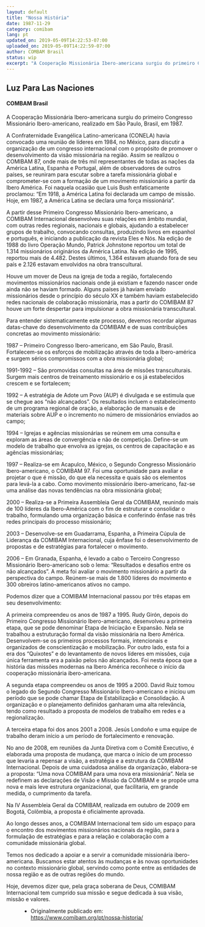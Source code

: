```yaml
---
layout: default
title: "Nossa História"
date: 1987-11-29
category: comibam
lang: pt
updated_on: 2019-05-09T14:22:53-07:00
uploaded_on: 2019-05-09T14:22:59-07:00
author: COMBAM Brasil
status: wip
excerpt: "A Cooperação Missionária Ibero-americana surgiu do primeiro Congresso Missionário Ibero-americano, realizado em São Paulo, Brasil, em 1987. A Confraternidade Evangélica Latino-americana (CONELA) havia convocado uma reunião de líderes em 1984, no México, para discutir a organização de um congresso internacional com o propósito de promover o desenvolvimento da visão missionária na região. Assim se realizou o COMIBAM 87, onde mais de três mil representantes de todas as nações da América Latina, Espanha e Portugal, além de observadores de outros países, se reuniram para escutar sobre a tarefa missionária global e comprometer-se com a formação de um movimento missionário a partir da Ibero América. Foi naquela ocasião que Luis Bush enfaticamente proclamou: “Em 1918, a América Latina foi declarada um campo de missão. Hoje, em 1987, a América Latina se declara uma força missionária”."
---
```

<article class="document-container" data-publication-date="{{page.date}}" data-uploaded-on="{{page.uploaded_on}}" data-updated-on="{{page.updated_on}}" data-category="{{page.category}}">
<h1>Luz Para Las Naciones</h1>
<h4>COMBAM Brasil</h4>

<p>A Cooperação Missionária Ibero-americana surgiu do primeiro Congresso Missionário Ibero-americano, realizado em São Paulo, Brasil, em 1987.</p>

<p>A Confraternidade Evangélica Latino-americana (CONELA) havia convocado uma reunião de líderes em 1984, no México, para discutir a organização de um congresso internacional com o propósito de promover o desenvolvimento da visão missionária na região. Assim se realizou o COMIBAM 87, onde mais de três mil representantes de todas as nações da América Latina, Espanha e Portugal, além de observadores de outros países, se reuniram para escutar sobre a tarefa missionária global e comprometer-se com a formação de um movimento missionário a partir da Ibero América. Foi naquela ocasião que Luis Bush enfaticamente proclamou: “Em 1918, a América Latina foi declarada um campo de missão. Hoje, em 1987, a América Latina se declara uma força missionária”.</p>

<p>A partir desse Primeiro Congresso Missionário Ibero-americano, a COMIBAM Internacional desenvolveu suas relações em âmbito mundial, com outras redes regionais, nacionais e globais, ajudando a estabelecer grupos de trabalho, convocando consultas, produzindo livros em espanhol e português, e iniciando a publicação da revista Eles e Nós. Na edição de 1988 do livro Operação Mundo, Patrick Johnstone reportou um total de 1.314 missionários originários da América Latina. Na edição de 1995, reportou mais de 4.482. Destes últimos, 1.364 estavam atuando fora de seu país e 2.126 estavam envolvidos na obra transcultural.</p>

<p>Houve um mover de Deus na igreja de toda a região, fortalecendo movimentos missionários nacionais onde já existiam e fazendo nascer onde ainda não se haviam formado. Alguns países já haviam enviado missionários desde o princípio do século XX e também haviam estabelecido redes nacionais de colaboração missionária, mas a partir do COMIBAM 87 houve um forte despertar para impulsionar a obra missionária transcultural.</p>

<p>Para entender sistematicamente este processo, devemos recordar algumas datas-chave do desenvolvimento da COMIBAM e de suas contribuições concretas ao movimento missionário:</p>

<p>1987 – Primeiro Congresso Ibero-americano, em São Paulo, Brasil. Fortalecem-se os esforços de mobilização através de toda a Ibero-américa e surgem sérios compromissos com a obra missionária global;</p>
<p>1991-1992 – São promovidas consultas na área de missões transculturais. Surgem mais centros de treinamento missionário e os já estabelecidos crescem e se fortalecem;</p>
<p>1992 – A estratégia de Adote um Povo (AUP) é divulgada e se estimula que se chegue aos “não alcançados”. Os resultados incluem o estabelecimento de um programa regional de oração, a elaboração de manuais e de materiais sobre AUP e o incremento no número de missionários enviados ao campo;</p>
<p>1994 – Igrejas e agências missionárias se reúnem em uma consulta e exploram as áreas de convergência e não de competição. Define-se um modelo de trabalho que envolva as igrejas, os centros de capacitação e as agências missionárias;</p>
<p>1997 – Realiza-se em Acapulco, México, o Segundo Congresso Missionário Ibero-americano, o COMIBAM 97. Foi uma oportunidade para avaliar e projetar o que é missão, do que ela necessita e quais são os elementos para levá-la a cabo. Como movimento missionário ibero-americano, faz-se uma análise das novas tendências na obra missionária global;</p>
<p>2000 – Realiza-se a Primeira Assembleia Geral da COMIBAM, reunindo mais de 100 líderes da Ibero-América com o fim de estruturar e consolidar o trabalho, formulando uma organização básica e conferindo ênfase nas três redes principais do processo missionário;</p>
<p>2003 – Desenvolve-se em Guadarrama, Espanha, a Primeira Cúpula de Liderança da COMIBAM Internacional, cuja ênfase foi o desenvolvimento de propostas e de estratégias para fortalecer o movimento.</p>
<p>2006 – Em Granada, Espanha, é levado a cabo o Terceiro Congresso Missionário Ibero-americano sob o lema: “Resultados e desafios entre os não alcançados”. A meta foi avaliar o movimento missionário a partir da perspectiva do campo. Reúnem-se mais de 1.800 líderes do movimento e 300 obreiros latino-americanos ativos no campo.</p>

<p>Podemos dizer que a COMIBAM Internacional passou por três etapas em seu desenvolvimento:</p>

<p>A primeira compreendeu os anos de 1987 a 1995. Rudy Girón, depois do Primeiro Congresso Missionário Ibero-americano, desenvolveu a primeira etapa, que se pode denominar Etapa de Iniciação e Expansão. Nela se trabalhou a estruturação formal da visão missionária na Ibero América. Desenvolvem-se os primeiros processos formais, intencionais e organizados de conscientização e mobilização. Por outro lado, esta foi a era dos “Quixotes” e do levantamento de novos líderes em missões, cuja única ferramenta era a paixão pelos não alcançados. Foi nesta época que a história das missões modernas na Ibero América reconhece o início da cooperação missionária ibero-americana.</p>

<p>A segunda etapa compreendeu os anos de 1995 a 2000. David Ruiz tomou o legado do Segundo Congresso Missionário Ibero-americano e iniciou um período que se pode chamar Etapa de Estabilização e Consolidação. A organização e o planejamento definidos ganharam uma alta relevância, tendo como resultado a proposta de modelos de trabalho em redes e a regionalização.</p>

<p>A terceira etapa foi dos anos 2001 a 2008. Jesús Londoño e uma equipe de trabalho deram início a um período de fortalecimento e renovação.</p>

<p>No ano de 2008, em reuniões da Junta Diretiva com o Comitê Executivo, é elaborada uma proposta de mudança, que marca o início de um processo que levaria a repensar a visão, a estratégia e a estrutura da COMIBAM Internacional. Depois de uma cuidadosa análise da organização, elabora-se a proposta: “Uma nova COMIBAM para uma nova era missionária”. Nela se redefinem as declarações de Visão e Missão da COMIBAM e se propõe uma nova e mais leve estrutura organizacional, que facilitaria, em grande medida, o cumprimento da tarefa.</p>

<p>Na IV Assembleia Geral da COMIBAM, realizada em outubro de 2009 em Bogotá, Colômbia, a proposta é oficialmente aprovada.</p>

<p>Ao longo desses anos, a COMIBAM Internacional tem sido um espaço para o encontro dos movimentos missionários nacionais da região, para a formulação de estratégias e para a relação e colaboração com a comunidade missionária global.</p>

<p>Temos nos dedicado a apoiar e a servir a comunidade missionária ibero-americana. Buscamos estar atentos às mudanças e às novas oportunidades no contexto missionário global, servindo como ponte entre as entidades de nossa região e as de outras regiões do mundo.</p>

<p>Hoje, devemos dizer que, pela graça soberana de Deus, COMIBAM Internacional tem cumprido sua missão e segue dedicada à sua visão, missão e valores.</p>



<figure class="resource-links">
  <ul>
  <li>Originalmente publicado em: <a href="https://www.comibam.org/pt/nossa-historia/">https://www.comibam.org/pt/nossa-historia/</a></li>
  </ul>
</figure>
</article>
